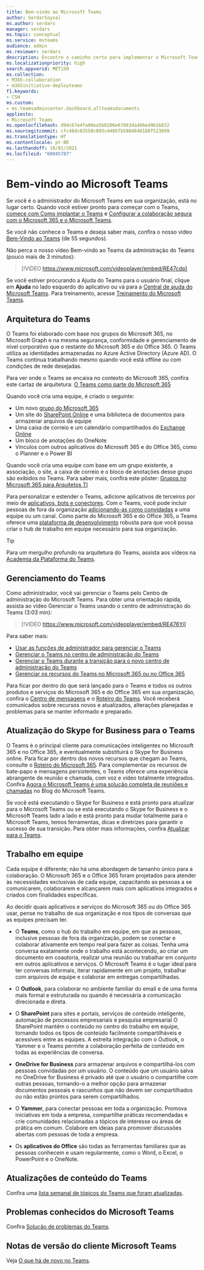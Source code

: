 ```yaml
---
title: Bem-vindo ao Microsoft Teams
author: SerdarSoysal
ms.author: serdars
manager: serdars
ms.topic: conceptual
ms.service: msteams
audience: admin
ms.reviewer: serdars
description: Encontre o caminho certo para implementar o Microsoft Teams em sua organização. Conheça a infraestrutura do Teams e a utilização do Teams com o Microsoft 365 ou com o Office 365.
ms.localizationpriority: high
search.appverid: MET150
ms.collection:
- M365-collaboration
- m365initiative-deployteams
f1.keywords:
- CSH
ms.custom:
- ms.teamsadmincenter.dashboard.allteamsdocuments
appliesto:
- Microsoft Teams
ms.openlocfilehash: d94c67e4fa00ea5b0206e67963da486ed9b16832
ms.sourcegitcommit: cfc48dc03550c093c4405fb5984648188f523699
ms.translationtype: HT
ms.contentlocale: pt-BR
ms.lasthandoff: 10/01/2021
ms.locfileid: "60045787"
---
```

# <a name="welcome-to-microsoft-teams"></a>Bem-vindo ao Microsoft Teams
Se você é o administrador do Microsoft Teams em sua organização, está no lugar certo. Quando você estiver pronto para começar com o Teams, [comece com Como implantar o Teams](./deploy-overview.md) e [Configurar a colaboração segura com o Microsoft 365 e o Microsoft Teams](/microsoft-365/solutions/setup-secure-collaboration-with-teams).

Se você não conhece o Teams e deseja saber mais, confira o nosso vídeo [Bem-Vindo ao Teams](https://www.youtube.com/embed/s3aQV3T0D6c) (de 55 segundos).

Não perca o nosso vídeo Bem-vindo ao Teams da administração do Teams (pouco mais de 3 minutos):

> [!VIDEO https://www.microsoft.com/videoplayer/embed/RE47cdp]

Se você estiver procurando a Ajuda do Teams para o usuário final, clique em **Ajuda** no lado esquerdo do aplicativo ou vá para a [Central de ajuda do Microsoft Teams](https://support.office.com/teams). Para treinamento, acesse [Treinamento do Microsoft Teams](training-microsoft-teams-landing-page.md). 

## <a name="teams-architecture"></a>Arquitetura do Teams

O Teams foi elaborado com base nos grupos do Microsoft 365, no Microsoft Graph e na mesma segurança, conformidade e gerenciamento de nível corporativo que o restante do Microsoft 365 e do Office 365. O Teams utiliza as identidades armazenadas no Azure Active Directory (Azure AD). O Teams continua trabalhando mesmo quando você está offline ou com condições de rede desejadas.

Para ver onde o Teams se encaixa no contexto do Microsoft 365, confira este cartaz de arquitetura: [O Teams como parte do Microsoft 365](teams-architecture-solutions-posters.md#teams-as-part-of-microsoft-365)

Quando você cria uma equipe, é criado o seguinte:
- Um novo [grupo do Microsoft 365](office-365-groups.md)
- Um site do [SharePoint Online](sharepoint-onedrive-interact.md) e uma biblioteca de documentos para armazenar arquivos da equipe
- Uma caixa de correio e um calendário compartilhados do [Exchange Online](exchange-teams-interact.md)
- Um bloco de anotações do OneNote
- Vínculos com outros aplicativos do Microsoft 365 e do Office 365, como o Planner e o Power BI

Quando você cria uma equipe com base em um grupo existente, a associação, o site, a caixa de correio e o bloco de anotações desse grupo são exibidos no Teams. Para saber mais, confira este pôster: [Grupos no Microsoft 365 para Arquitetos TI](teams-architecture-solutions-posters.md#groups-in-microsoft-365)

Para personalizar e estender o Teams, adicione aplicativos de terceiros por meio de [aplicativos, bots e conectores](deploy-apps-microsoft-teams-landing-page.md). Com o Teams, você pode incluir pessoas de fora da organização [adicionando-as como convidadas](guest-access.md) a uma equipe ou um canal. Como parte do Microsoft 365 e do Office 365, o Teams oferece uma [plataforma de desenvolvimento](/microsoftteams/platform) robusta para que você possa criar o hub de trabalho em equipe necessário para sua organização. 

> [!TIP]
> Para um mergulho profundo na arquitetura do Teams, assista aos vídeos na [Academia da Plataforma do Teams](https://aka.ms/TeamsPlatformAcademy).

## <a name="managing-teams"></a>Gerenciamento do Teams

Como administrador, você vai gerenciar o Teams pelo Centro de administração do Microsoft Teams. Para obter uma orientação rápida, assista ao vídeo Gerenciar o Teams usando o centro de administração do Teams (3:03 min):

> [!VIDEO https://www.microsoft.com/videoplayer/embed/RE476Yi]

Para saber mais:

- [Usar as funções de administrador para gerenciar o Teams](using-admin-roles.md)
- [Gerenciar o Teams no centro de administração do Teams](manage-teams-skypeforbusiness-admin-center.md)
- [Gerenciar o Teams durante a transição para o novo centro de administração do Teams](manage-teams-in-modern-portal.md)
- [Gerenciar os recursos do Teams no Microsoft 365 ou no Office 365](enable-features-office-365.md)

Para ficar por dentro do que será lançado para o Teams e todos os outros produtos e serviços do Microsoft 365 e do Office 365 em sua organização, confira o [Centro de mensagens](https://admin.microsoft.com/AdminPortal/Home#/MessageCenter) e o [Roteiro do Teams](https://www.microsoft.com/microsoft-365/roadmap?rtc=1&filters=Microsoft%20Teams). Você receberá comunicados sobre recursos novos e atualizados, alterações planejadas e problemas para se manter informado e preparado. 

## <a name="upgrade-from-skype-for-business-to-teams"></a>Atualização do Skype for Business para o Teams
O Teams é o principal cliente para comunicações inteligentes no Microsoft 365 e no Office 365, e eventualmente substituirá o Skype for Business online. Para ficar por dentro dos novos recursos que chegam ao Teams, consulte o [Roteiro do Microsoft 365](https://aka.ms/O365Roadmap). Para complementar os recursos de bate-papo e mensagens persistentes, o Teams oferece uma experiência abrangente de reunião e chamada, com voz e vídeo totalmente integrados. Confira [Agora o Microsoft Teams é uma solução completa de reuniões e chamadas](https://techcommunity.microsoft.com/t5/Microsoft-Teams-Blog/Microsoft-Teams-is-now-a-complete-meeting-and-calling-solution/ba-p/236042) no Blog do Microsoft Teams.

Se você está executando o Skype for Business e está pronto para atualizar para o Microsoft Teams ou se está executando o Skype for Business e o Microsoft Teams lado a lado e está pronto para mudar totalmente para o Microsoft Teams, temos ferramentas, dicas e diretrizes para garantir o sucesso de sua transição. Para obter mais informações, confira [Atualizar para o Teams](upgrade-start-here.md).

## <a name="teamwork"></a>Trabalho em equipe
Cada equipe é diferente; não há uma abordagem de tamanho único para a colaboração. O Microsoft 365 e o Office 365 foram projetados para atender às necessidades exclusivas de cada equipe, capacitando as pessoas a se comunicarem, colaborarem e alcançarem mais com aplicativos integrados e criados com finalidades específicas.

Ao decidir quais aplicativos e serviços do Microsoft 365 ou do  Office 365 usar, pense no trabalho de sua organização e nos tipos de conversas que as equipes precisam ter. 

- O **Teams**, como o hub do trabalho em equipe, em que as pessoas, inclusive pessoas de fora da organização, podem se conectar e colaborar ativamente em tempo real para fazer as coisas. Tenha uma conversa exatamente onde o trabalho está acontecendo, ao criar um documento em coautoria, realizar uma reunião ou trabalhar em conjunto em outros aplicativos e serviços. O Microsoft Teams é o lugar ideal para ter conversas informais, iterar rapidamente em um projeto, trabalhar com arquivos de equipe e colaborar em entregas compartilhadas. 

- O **Outlook**, para colaborar no ambiente familiar do email e de uma forma mais formal e estruturada ou quando é necessária a comunicação direcionada e direta.

- O **SharePoint** para sites e portais, serviços de conteúdo inteligente, automação de processos empresariais e pesquisa empresarial O SharePoint mantém o conteúdo no centro do trabalho em equipe, tornando todos os tipos de conteúdo facilmente compartilháveis e acessíveis entre as equipes. A estreita integração com o Outlook, o Yammer e o Teams permite a colaboração perfeita de conteúdo em todas as experiências de conversa.

- **OneDrive for Business** para armazenar arquivos e compartilhá-los com pessoas convidadas por um usuário. O conteúdo que um usuário salva no OneDrive for Business é privado até que o usuário o compartilhe com outras pessoas, tornando-o a melhor opção para armazenar documentos pessoais e rascunhos que não devem ser compartilhados ou não estão prontos para serem compartilhados.

- O **Yammer**, para conectar pessoas em toda a organização. Promova iniciativas em toda a empresa, compartilhe práticas recomendadas e crie comunidades relacionadas a tópicos de interesse ou áreas de prática em comum. Colabore em ideias para promover discussões abertas com pessoas de toda a empresa.

- Os **aplicativos do Office** são todas as ferramentas familiares que as pessoas conhecem e usam regularmente, como o Word, o Excel, o PowerPoint e o OneNote. 

## <a name="teams-content-updates"></a>Atualizações de conteúdo do Teams

Confira uma [lista semanal de tópicos do Teams que foram atualizadas](teams-updates.md).

## <a name="teams-known-issues"></a>Problemas conhecidos do Microsoft Teams

Confira [Solução de problemas do Teams](/MicrosoftTeams/troubleshoot/teams).

## <a name="teams-client-release-notes"></a>Notas de versão do cliente Microsoft Teams

Veja [O que há de novo no Teams](https://support.office.com/article/what-s-new-in-microsoft-teams-d7092a6d-c896-424c-b362-a472d5f105de).